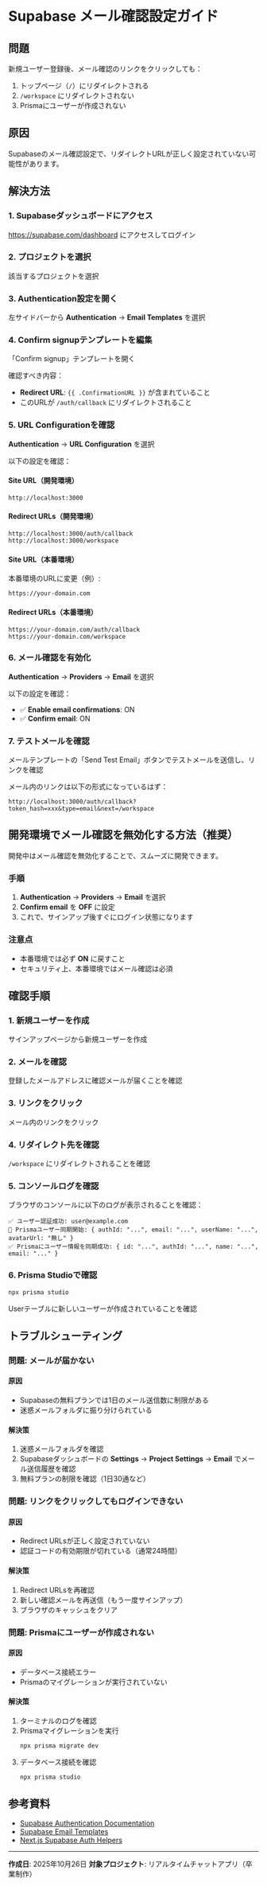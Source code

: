 # Supabase メール確認設定ガイド

## 問題

新規ユーザー登録後、メール確認のリンクをクリックしても：
1. トップページ（`/`）にリダイレクトされる
2. `/workspace` にリダイレクトされない
3. Prismaにユーザーが作成されない

## 原因

Supabaseのメール確認設定で、リダイレクトURLが正しく設定されていない可能性があります。

## 解決方法

### 1. Supabaseダッシュボードにアクセス

https://supabase.com/dashboard にアクセスしてログイン

### 2. プロジェクトを選択

該当するプロジェクトを選択

### 3. Authentication設定を開く

左サイドバーから **Authentication** → **Email Templates** を選択

### 4. Confirm signupテンプレートを編集

「Confirm signup」テンプレートを開く

確認すべき内容：
- **Redirect URL**: `{{ .ConfirmationURL }}` が含まれていること
- このURLが `/auth/callback` にリダイレクトされること

### 5. URL Configurationを確認

**Authentication** → **URL Configuration** を選択

以下の設定を確認：

#### Site URL（開発環境）
```
http://localhost:3000
```

#### Redirect URLs（開発環境）
```
http://localhost:3000/auth/callback
http://localhost:3000/workspace
```

#### Site URL（本番環境）
本番環境のURLに変更（例）:
```
https://your-domain.com
```

#### Redirect URLs（本番環境）
```
https://your-domain.com/auth/callback
https://your-domain.com/workspace
```

### 6. メール確認を有効化

**Authentication** → **Providers** → **Email** を選択

以下の設定を確認：
- ✅ **Enable email confirmations**: ON
- ✅ **Confirm email**: ON

### 7. テストメールを確認

メールテンプレートの「Send Test Email」ボタンでテストメールを送信し、リンクを確認

メール内のリンクは以下の形式になっているはず：
```
http://localhost:3000/auth/callback?token_hash=xxx&type=email&next=/workspace
```

## 開発環境でメール確認を無効化する方法（推奨）

開発中はメール確認を無効化することで、スムーズに開発できます。

### 手順

1. **Authentication** → **Providers** → **Email** を選択
2. **Confirm email** を **OFF** に設定
3. これで、サインアップ後すぐにログイン状態になります

### 注意点

- 本番環境では必ず **ON** に戻すこと
- セキュリティ上、本番環境ではメール確認は必須

## 確認手順

### 1. 新規ユーザーを作成

サインアップページから新規ユーザーを作成

### 2. メールを確認

登録したメールアドレスに確認メールが届くことを確認

### 3. リンクをクリック

メール内のリンクをクリック

### 4. リダイレクト先を確認

`/workspace` にリダイレクトされることを確認

### 5. コンソールログを確認

ブラウザのコンソールに以下のログが表示されることを確認：
```
✅ ユーザー認証成功: user@example.com
🔄 Prismaユーザー同期開始: { authId: "...", email: "...", userName: "...", avatarUrl: "無し" }
✅ Prismaにユーザー情報を同期成功: { id: "...", authId: "...", name: "...", email: "..." }
```

### 6. Prisma Studioで確認

```bash
npx prisma studio
```

Userテーブルに新しいユーザーが作成されていることを確認

## トラブルシューティング

### 問題: メールが届かない

#### 原因
- Supabaseの無料プランでは1日のメール送信数に制限がある
- 迷惑メールフォルダに振り分けられている

#### 解決策
1. 迷惑メールフォルダを確認
2. Supabaseダッシュボードの **Settings** → **Project Settings** → **Email** でメール送信履歴を確認
3. 無料プランの制限を確認（1日30通など）

### 問題: リンクをクリックしてもログインできない

#### 原因
- Redirect URLsが正しく設定されていない
- 認証コードの有効期限が切れている（通常24時間）

#### 解決策
1. Redirect URLsを再確認
2. 新しい確認メールを再送信（もう一度サインアップ）
3. ブラウザのキャッシュをクリア

### 問題: Prismaにユーザーが作成されない

#### 原因
- データベース接続エラー
- Prismaのマイグレーションが実行されていない

#### 解決策
1. ターミナルのログを確認
2. Prismaマイグレーションを実行
   ```bash
   npx prisma migrate dev
   ```
3. データベース接続を確認
   ```bash
   npx prisma studio
   ```

## 参考資料

- [Supabase Authentication Documentation](https://supabase.com/docs/guides/auth)
- [Supabase Email Templates](https://supabase.com/docs/guides/auth/auth-email-templates)
- [Next.js Supabase Auth Helpers](https://supabase.com/docs/guides/auth/auth-helpers/nextjs)

---

**作成日**: 2025年10月26日
**対象プロジェクト**: リアルタイムチャットアプリ（卒業制作）
